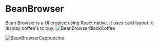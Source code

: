 # BeanBrowser
Bean Browser is a UI created using React native. It uses card layout to display coffee's to buy.
![BeanBrowserBlackCoffee](https://github.com/abs110020/BeanBrowser/assets/5025282/ac8ddd88-89b7-4baa-9916-579444440a39)



![BeanBrowserCappuccino](https://github.com/abs110020/BeanBrowser/assets/5025282/922b9d46-bb78-4fd8-b025-8fb116ee7f08)
